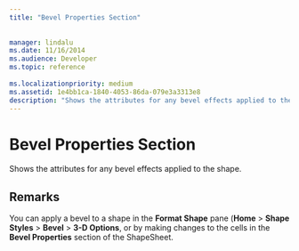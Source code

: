 ```yaml
---
title: "Bevel Properties Section"
 
 
manager: lindalu
ms.date: 11/16/2014
ms.audience: Developer
ms.topic: reference
 
ms.localizationpriority: medium
ms.assetid: 1e4bb1ca-1840-4053-86da-079e3a3313e8
description: "Shows the attributes for any bevel effects applied to the shape."
---
```


# Bevel Properties Section

Shows the attributes for any bevel effects applied to the shape. 
  
## Remarks

You can apply a bevel to a shape in the **Format Shape** pane (**Home** > **Shape Styles** > **Bevel** > **3-D Options**, or by making changes to the cells in the **Bevel Properties** section of the ShapeSheet. 
  

